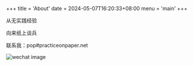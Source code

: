 +++
title = 'About'
date = 2024-05-07T16:20:33+08:00
menu = 'main'
+++


从无实践经验

向来纸上谈兵

联系我：pop#practiceonpaper.net


![wechat image](/img/about/wechat.jpg)
